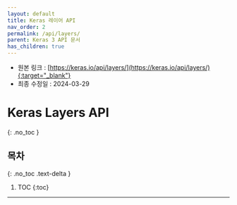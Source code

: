 ```yaml
---
layout: default
title: Keras 레이어 API
nav_order: 2
permalink: /api/layers/
parent: Keras 3 API 문서
has_children: true
---
```


* 원본 링크 : [https://keras.io/api/layers/](https://keras.io/api/layers/){:target="_blank"}
* 최종 수정일 : 2024-03-29

# Keras Layers API
{: .no_toc }

## 목차
{: .no_toc .text-delta }

1. TOC
{:toc}

---
